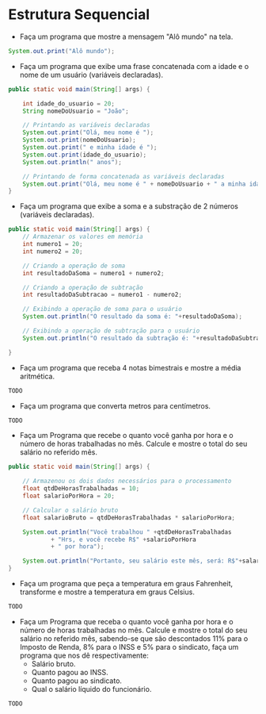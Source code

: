 # Estrutura Sequencial

- Faça um programa que mostre a mensagem "Alô mundo" na tela.

```java
System.out.print("Alô mundo");
```

- Faça um programa que exibe uma frase concatenada com a idade e o nome de um usuário (variáveis declaradas).

```java
public static void main(String[] args) {

    int idade_do_usuario = 20;
    String nomeDoUsuario = "João";

    // Printando as variáveis declaradas
    System.out.print("Olá, meu nome é ");
    System.out.print(nomeDoUsuario);
    System.out.print(" e minha idade é ");
    System.out.print(idade_do_usuario);
    System.out.println(" anos");

    // Printando de forma concatenada as variáveis declaradas
    System.out.print("Olá, meu nome é " + nomeDoUsuario + " a minha idade é " + idade_do_usuario);
}
```

- Faça um programa que exibe a soma e a substração de 2 números (variáveis declaradas).

```java
public static void main(String[] args) {
    // Armazenar os valores em memória
    int numero1 = 20;
    int numero2 = 20;

    // Criando a operação de soma
    int resultadoDaSoma = numero1 + numero2;

    // Criando a operação de subtração
    int resultadoDaSubtracao = numero1 - numero2;

    // Exibindo a operação de soma para o usuário
    System.out.println("O resultado da soma é: "+resultadoDaSoma);

    // Exibindo a operação de subtração para o usuário
    System.out.println("O resultado da subtração é: "+resultadoDaSubtracao);

}
```

- Faça um programa que receba 4 notas bimestrais e mostre a média aritmética.

```java
TODO
```

- Faça um programa que converta metros para centímetros.

```java
TODO
```

- Faça um Programa que recebe o quanto você ganha por hora e o número de
horas trabalhadas no mês. Calcule e mostre o total do seu salário no referido mês.

```java
public static void main(String[] args) {

    // Armazenou os dois dados necessários para o processamento
    float qtdDeHorasTrabalhadas = 10;
    float salarioPorHora = 20;

    // Calcular o salário bruto
    float salarioBruto = qtdDeHorasTrabalhadas * salarioPorHora;

    System.out.println("Você trabalhou " +qtdDeHorasTrabalhadas
            + "Hrs, e você recebe R$" +salarioPorHora
            + " por hora");

    System.out.println("Portanto, seu salário este mês, será: R$"+salarioBruto);
}
```

- Faça um programa que peça a temperatura em graus Fahrenheit, transforme e
mostre a temperatura em graus Celsius.

```java
TODO
```

- Faça um Programa que receba o quanto você ganha por hora e o número de
horas trabalhadas no mês. Calcule e mostre o total do seu salário no referido
mês, sabendo-se que são descontados 11% para o Imposto de Renda, 8% para o
INSS e 5% para o sindicato, faça um programa que nos dê respectivamente:
  - Salário bruto.
  - Quanto pagou ao INSS.
  - Quanto pagou ao sindicato.
  - Qual o salário líquido do funcionário.

```java
TODO
```
